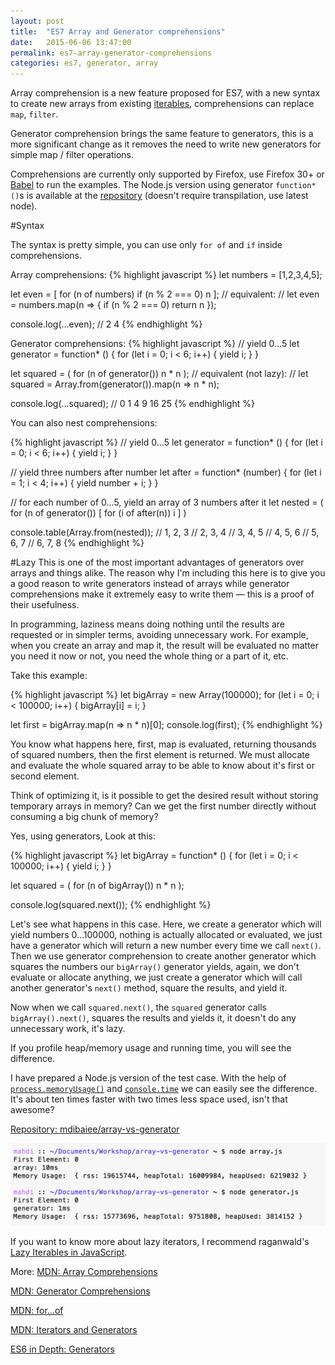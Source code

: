 ```yaml
---
layout: post
title:  "ES7 Array and Generator comprehensions"
date:   2015-06-06 13:47:00
permalink: es7-array-generator-comprehensions
categories: es7, generator, array
---
```


Array comprehension is a new feature proposed for ES7, with a new syntax
to create new arrays from existing [iterables](http://www.2ality.com/2015/02/es6-iteration.html),
comprehensions can replace `map`, `filter`.

Generator comprehension brings the same feature to generators, this is a more
significant change as it removes the need to write new generators for simple map / filter operations.

Comprehensions are currently only supported by Firefox, use Firefox 30+ or [Babel](https://babeljs.io/repl/) to run the examples. The Node.js version using generator `function* ()`s is available at the [repository](https://github.com/mdibaiee/array-vs-generator) (doesn't require transpilation, use latest node).

#Syntax

The syntax is pretty simple, you can use only `for of` and `if` inside comprehensions.

Array comprehensions:
{% highlight javascript %}
let numbers = [1,2,3,4,5];

let even = [ for (n of numbers) if (n % 2 === 0) n ];
// equivalent:
// let even = numbers.map(n => { if (n % 2 === 0) return n });

console.log(...even); // 2 4
{% endhighlight %}

Generator comprehensions:
{% highlight javascript %}
// yield 0...5
let generator = function* () {
  for (let i = 0; i < 6; i++) {
    yield i;
  }
}

let squared = ( for (n of generator()) n * n );
// equivalent (not lazy):
// let squared = Array.from(generator()).map(n => n * n);

console.log(...squared); // 0 1 4 9 16 25
{% endhighlight %}

You can also nest comprehensions:

{% highlight javascript %}
// yield 0...5
let generator = function* () {
  for (let i = 0; i < 6; i++) {
    yield i;
  }
}

// yield three numbers after number
let after = function* (number) {
  for (let i = 1; i < 4; i++) {
    yield number + i;
  }
}

// for each number of 0...5, yield an array of 3 numbers after it
let nested = ( for (n of generator())
               [ for (i of after(n)) i ]
             )

console.table(Array.from(nested));
// 1, 2, 3
// 2, 3, 4
// 3, 4, 5
// 4, 5, 6
// 5, 6, 7
// 6, 7, 8
{% endhighlight %}

#Lazy
This is one of the most important advantages of generators over arrays and things alike.
The reason why I'm including this here is to give you a good reason to write generators instead of arrays
 while generator comprehensions make it extremely easy to write them — this is a proof of their usefulness.

In programming, laziness means doing nothing until the results are requested or in simpler terms, avoiding unnecessary work.
For example, when you create an array and map it, the result will be evaluated no matter you need it now or not, you need the whole thing or a part of it, etc.

Take this example:

{% highlight javascript %}
let bigArray = new Array(100000);
for (let i = 0; i < 100000; i++) {
  bigArray[i] = i;
}

let first = bigArray.map(n => n * n)[0];
console.log(first);
{% endhighlight %}

You know what happens here, first, map is evaluated, returning thousands of squared numbers, then
the first element is returned. We must allocate and evaluate the whole squared array to be able to know about it's first or second element.

Think of optimizing it, is it possible to get the desired result without storing
temporary arrays in memory? Can we get the first number directly without consuming a big chunk of memory?

Yes, using generators, Look at this:

{% highlight javascript %}
let bigArray = function* () {
  for (let i = 0; i < 100000; i++) {
    yield i;
  }
}

let squared = ( for (n of bigArray()) n * n );

console.log(squared.next());
{% endhighlight %}

Let's see what happens in this case.
Here, we create a generator which will yield numbers 0...100000, nothing is actually allocated or evaluated, we just have a generator which will return a new number every time we call `next()`.
Then we use generator comprehension to create another generator which squares the numbers our `bigArray()` generator yields, again, we don't evaluate or allocate anything, we just create a generator which will call another generator's `next()` method, square the results, and yield it.

Now when we call `squared.next()`, the `squared` generator calls `bigArray().next()`, squares the results and yields it, it doesn't do any unnecessary work, it's lazy.

If you profile heap/memory usage and running time, you will see the difference.

I have prepared a Node.js version of the test case. With the help of [`process.memoryUsage()`](https://nodejs.org/api/process.html#process_process_memoryusage) and [`console.time`](https://developer.mozilla.org/en-US/docs/Web/API/Console/time) we can easily see the difference.
It's about ten times faster with two times less space used, isn't that awesome?

[Repository: mdibaiee/array-vs-generator](https://github.com/mdibaiee/array-vs-generator)

![Array vs Generator performance](/img/array-vs-generator.png)

If you want to know more about lazy iterators, I recommend raganwald's [Lazy Iterables in JavaScript](http://raganwald.com/2015/02/17/lazy-iteratables-in-javascript.html).

More:
[MDN: Array Comprehensions](https://developer.mozilla.org/en-US/docs/Web/JavaScript/Reference/Operators/Array_comprehensions)

[MDN: Generator Comprehensions](https://developer.mozilla.org/en-US/docs/Web/JavaScript/Reference/Operators/Generator_comprehensions)

[MDN: for...of](https://developer.mozilla.org/en-US/docs/Web/JavaScript/Reference/Statements/for...of)

[MDN: Iterators and Generators](https://developer.mozilla.org/en-US/docs/Web/JavaScript/Guide/Iterators_and_Generators?redirectlocale=en-US&redirectslug=JavaScript%2FGuide%2FIterators_and_Generators)

[ES6 in Depth: Generators](https://hacks.mozilla.org/2015/05/es6-in-depth-generators/?utm_source=javascriptweekly&utm_medium=email)
